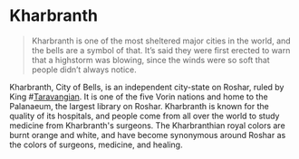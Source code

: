 # Kharbranth
> Kharbranth is one of the most sheltered major cities in the world, and the bells are a symbol of that. It’s said they were first erected to warn that a highstorm was blowing, since the winds were so soft that people didn’t always notice.

Kharbranth, City of Bells, is an independent city-state on Roshar, ruled by King #[Taravangian](characters/taravangian). It is one of the five Vorin nations and home to the Palanaeum, the largest library on Roshar. Kharbranth is known for the quality of its hospitals, and people come from all over the world to study medicine from Kharbranth's surgeons. The Kharbranthian royal colors are burnt orange and white, and have become synonymous around Roshar as the colors of surgeons, medicine, and healing.
